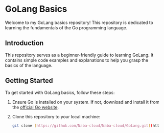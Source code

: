 # GoLang Basics

Welcome to my GoLang basics repository! This repository is dedicated to learning the fundamentals of the Go programming language.

## Introduction

This repository serves as a beginner-friendly guide to learning GoLang. It contains simple code examples and explanations to help you grasp the basics of the language.

## Getting Started

To get started with GoLang basics, follow these steps:

1. Ensure Go is installed on your system. If not, download and install it from the [official Go website](https://golang.org/).
2. Clone this repository to your local machine:

   ```bash
   git clone [https://github.com/Naba-cloud/Naba-cloud/GoLang.git](https://github.com/Naba-cloud/GoLang.git)

